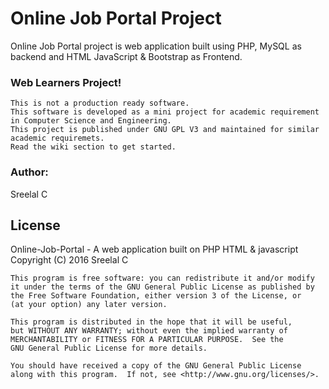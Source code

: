 # Online Job Portal Project
Online Job Portal project is web application built using PHP, MySQL as backend and HTML JavaScript &amp; Bootstrap as Frontend. 

<h3>Web Learners Project!</h3>

    This is not a production ready software.
    This software is developed as a mini project for academic requirement in Computer Science and Engineering.
    This project is published under GNU GPL V3 and maintained for similar academic requiremets.
    Read the wiki section to get started.

<h3>Author:</h3> 
Sreelal C

<h2> License </h2>
Online-Job-Portal - A web application built on PHP HTML & javascript</br>
Copyright (C) 2016  Sreelal C

    This program is free software: you can redistribute it and/or modify
    it under the terms of the GNU General Public License as published by
    the Free Software Foundation, either version 3 of the License, or
    (at your option) any later version.

    This program is distributed in the hope that it will be useful,
    but WITHOUT ANY WARRANTY; without even the implied warranty of
    MERCHANTABILITY or FITNESS FOR A PARTICULAR PURPOSE.  See the
    GNU General Public License for more details.

    You should have received a copy of the GNU General Public License
    along with this program.  If not, see <http://www.gnu.org/licenses/>.
